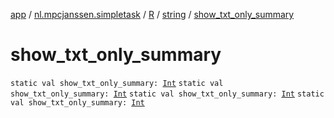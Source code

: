 [app](../../../index.md) / [nl.mpcjanssen.simpletask](../../index.md) / [R](../index.md) / [string](index.md) / [show_txt_only_summary](.)

# show_txt_only_summary

`static val show_txt_only_summary: `[`Int`](https://kotlinlang.org/api/latest/jvm/stdlib/kotlin/-int/index.html)
`static val show_txt_only_summary: `[`Int`](https://kotlinlang.org/api/latest/jvm/stdlib/kotlin/-int/index.html)
`static val show_txt_only_summary: `[`Int`](https://kotlinlang.org/api/latest/jvm/stdlib/kotlin/-int/index.html)
`static val show_txt_only_summary: `[`Int`](https://kotlinlang.org/api/latest/jvm/stdlib/kotlin/-int/index.html)